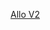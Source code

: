 [Allo V2](https://builder.gitcoin.co/#/chains/42161/registry/0x/projects/0xf0e5c04a2340bddca272459b990f2fc8712dc2e3c6d9e16f7f7d72572dc9a697)